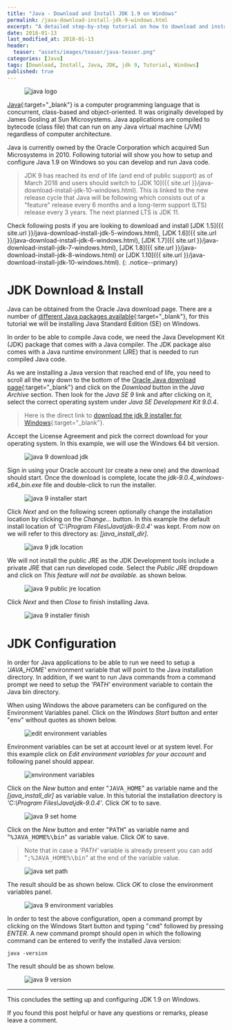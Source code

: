 ```yaml
---
title: "Java - Download and Install JDK 1.9 on Windows"
permalink: /java-download-install-jdk-9-windows.html
excerpt: "A detailed step-by-step tutorial on how to download and install jdk 9.0.4 on Windows."
date: 2018-01-13
last_modified_at: 2018-01-13
header:
  teaser: "assets/images/teaser/java-teaser.png"
categories: [Java]
tags: [Download, Install, Java, JDK, jdk 9, Tutorial, Windows]
published: true
---
```


<figure>
    <img src="{{ site.url }}/assets/images/logo/java-logo.png" alt="java logo" class="logo">
</figure>

[Java](https://www.java.com/en/){:target="_blank"} is a computer programming language that is concurrent, class-based and object-oriented. It was originally developed by James Gosling at Sun Microsystems. Java applications are compiled to bytecode (class file) that can run on any Java virtual machine (JVM) regardless of computer architecture.

Java is currently owned by the Oracle Corporation which acquired Sun Microsystems in 2010. Following tutorial will show you how to setup and configure Java 1.9 on Windows so you can develop and run Java code.

> JDK 9 has reached its end of life (and end of public support) as of March 2018 and users should switch to [JDK 10]({{ site.url }}/java-download-install-jdk-10-windows.html). This is linked to the new release cycle that Java will be following which consists out of a "feature" release every 6 months and a long-term support (LTS) release every 3 years. The next planned LTS is JDK 11.

Check following posts if you are looking to download and install [JDK 1.5]({{ site.url }}/java-download-install-jdk-5-windows.html), [JDK 1.6]({{ site.url }}/java-download-install-jdk-6-windows.html), [JDK 1.7]({{ site.url }}/java-download-install-jdk-7-windows.html), [JDK 1.8]({{ site.url }}/java-download-install-jdk-8-windows.html) or [JDK 1.10]({{ site.url }}/java-download-install-jdk-10-windows.html).
{: .notice--primary}

# JDK Download & Install

Java can be obtained from the Oracle Java download page. There are a number of [different Java packages available](https://docs.oracle.com/javaee/6/firstcup/doc/gkhoy.html){:target="_blank"}, for this tutorial we will be installing Java Standard Edition (SE) on Windows.

In order to be able to compile Java code, we need the Java Development Kit (JDK) package that comes with a Java compiler. The JDK package also comes with a Java runtime environment (JRE) that is needed to run compiled Java code.

As we are installing a Java version that reached end of life, you need to scroll all the way down to the bottom of the [Oracle Java download page](http://www.oracle.com/technetwork/java/javase/downloads/index.html){:target="_blank"} and click on the <var>Download</var> button in the <var>Java Archive</var> section. Then look for the <var>Java SE 9</var> link and after clicking on it, select the correct operating system under <var>Java SE Development Kit 9.0.4</var>.

> Here is the direct link to [download the jdk 9 installer for Windows](http://www.oracle.com/technetwork/java/javase/downloads/java-archive-javase9-3934878.html){:target="_blank"}.

Accept the License Agreement and pick the correct download for your operating system. In this example, we will use the Windows 64 bit version.

<figure>
    <img src="{{ site.url }}/assets/images/posts/java/java-9-download-jdk.png" alt="java 9 download jdk">
</figure>

Sign in using your Oracle account (or create a new one) and the download should start. Once the download is complete, locate the <var>jdk-9.0.4_windows-x64_bin.exe</var> file and double-click to run the installer.

<figure>
    <img src="{{ site.url }}/assets/images/posts/java/java-9-installer-start.png" alt="java 9 installer start">
</figure>

Click <var>Next</var> and on the following screen optionally change the installation location by clicking on the <var>Change...</var> button. In this example the default install location of <var>'C:\Program Files\Java\jdk-9.0.4\'</var> was kept. From now on we will refer to this directory as: <var>[java_install_dir]</var>.

<figure>
    <img src="{{ site.url }}/assets/images/posts/java/java-9-jdk-location.png" alt="java 9 jdk location">
</figure>

We will not install the public JRE as the JDK Development tools include a private JRE that can run developed code. Select the <var>Public JRE</var> dropdown and click on <var>This feature will not be available.</var> as shown below.

<figure>
    <img src="{{ site.url }}/assets/images/posts/java/java-9-public-jre-location.png" alt="java 9 public jre location">
</figure>

Click <var>Next</var> and then <var>Close</var> to finish installing Java.

<figure>
    <img src="{{ site.url }}/assets/images/posts/java/java-9-installer-finish.png" alt="java 9 installer finish">
</figure>

# JDK Configuration

In order for Java applications to be able to run we need to setup a <var>'JAVA_HOME'</var> environment variable that will point to the Java installation directory. In addition, if we want to run Java commands from a command prompt we need to setup the <var>'PATH'</var> environment variable to contain the Java bin directory.

When using Windows the above parameters can be configured on the Environment Variables panel. Click on the <var>Windows Start</var> button and enter "<kbd>env</kbd>" without quotes as shown below.

<figure>
    <img src="{{ site.url }}/assets/images/posts/java/edit-environment-variables.png" alt="edit environment variables">
</figure>

Environment variables can be set at account level or at system level. For this example click on <var>Edit environment variables for your account</var> and following panel should appear.

<figure>
    <img src="{{ site.url }}/assets/images/posts/java/environment-variables.png" alt="environment variables">
</figure>

Click on the <var>New</var> button and enter "<kbd>JAVA_HOME</kbd>" as variable name and the <var>[java_install_dir]</var> as variable value. In this tutorial the installation directory is <var>'C:\Program Files\Java\jdk-9.0.4'</var>. Click <var>OK</var> to to save.

<figure>
    <img src="{{ site.url }}/assets/images/posts/java/java-9-set-home.png" alt="java 9 set home">
</figure>

Click on the <var>New</var> button and enter "<kbd>PATH</kbd>" as variable name and "<kbd>%JAVA_HOME%\bin</kbd>" as variable value. Click <var>OK</var> to save.

> Note that in case a <var>'PATH'</var> variable is already present you can add "<kbd>;%JAVA_HOME%\bin</kbd>" at the end of the variable value.

<figure>
    <img src="{{ site.url }}/assets/images/posts/java/java-set-path.png" alt="java set path">
</figure>

The result should be as shown below. Click <var>OK</var> to close the environment variables panel.

<figure>
    <img src="{{ site.url }}/assets/images/posts/java/java-9-environment-variables.png" alt="java 9 environment variables">
</figure>

In order to test the above configuration, open a command prompt by clicking on the Windows Start button and typing "<kbd>cmd</kbd>" followed by pressing <var>ENTER</var>. A new command prompt should open in which the following command can be entered to verify the installed Java version:

``` plaintext
java -version
```

The result should be as shown below.

<figure>
    <img src="{{ site.url }}/assets/images/posts/java/java-9-version.png" alt="java 9 version">
</figure>

---

This concludes the setting up and configuring JDK 1.9 on Windows.

If you found this post helpful or have any questions or remarks, please leave a comment.
